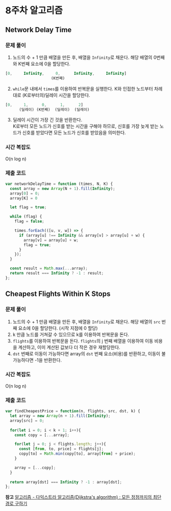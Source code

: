 # 8주차 알고리즘
## Network Delay Time
### 문제 풀이
1. 노드의 수 + 1 만큼 배열을 만든 후, 배열을 `Infinity`로 채운다. 해당 배열의 0번째와 K번째 요소에 0을 할당한다.
```javascript
[0,     Infinity,     0,      Infinity,     Infinity]
                    (K번째)
```
2. `while`문 내에서 `times`를 이용하여 반복문을 실행한다. K와 인접한 노드부터 차례대로 (K로부터의)딜레이 시간을 할당한다.
```javascript
[0,     1,      0,      1,      2]
      (딜레이) (K번째)  (딜레이)  (딜레이)
```
3. 딜레이 시간이 가장 긴 것을 반환한다.  
   K로부터 모든 노드가 신호를 받는 시간을 구해야 하므로, 신호를 가장 늦게 받는 노드가 신호를 받았다면 모든 노드가 신호를 받았음을 의미한다.


### 시간 복잡도
O(n log n)

### 제출 코드
```javascript
var networkDelayTime = function (times, N, K) {
  const array = new Array(N + 1).fill(Infinity);
  array[0] = 0;
  array[K] = 0

  let flag = true;

  while (flag) {
    flag = false;

    times.forEach(([u, v, w]) => {
      if (array[u] !== Infinity && array[v] > array[u] + w) {
        array[v] = array[u] + w;
        flag = true;
      }
    });
  }

  const result = Math.max(...array);
  return result === Infinity ? -1 : result;
};
```

## Cheapest Flights Within K Stops
### 문제 풀이
1. 노드의 수 + 1 만큼 배열을 만든 후, 배열을 `Infinity`로 채운다. 해당 배열의 `src` 번째 요소에 0을 할당한다. (시작 지점에 0 할당)
2. k 만큼 노드를 거쳐갈 수 있으므로 k를 이용하여 반복문을 돈다.
3. `flights`를 이용하여 반복문을 돈다. `flights`의 j 번째 배열을 이용하여 이동 비용을 계산하고, 이미 계산된 값보다 더 작은 경우 재할당한다.
4. `dst` 번째로 이동이 가능하다면 array의 `dst` 번째 요소(비용)를 반환하고, 이동이 불가능하다면 -1을 반환한다.

### 시간 복잡도
O(n log n)

### 제출 코드
```javascript
var findCheapestPrice = function(n, flights, src, dst, k) {
  let array = new Array(n + 1).fill(Infinity);
  array[src] = 0;
  
  for(let i = 0; i < k + 1; i++){
    const copy = [...array];

    for(let j = 0; j < flights.length; j++){
      const [from, to, price] = flights[j];
      copy[to] = Math.min(copy[to], array[from] + price);
    }

    array = [...copy];
  }
  
  return array[dst] === Infinity ? -1 : array[dst];
};
```

__참고__
[알고리즘 - 다익스트라 알고리즘(Dijkstra's algorithm) : 모든 정점까지의 최단 경로 구하기
](https://chanhuiseok.github.io/posts/algo-47/)

